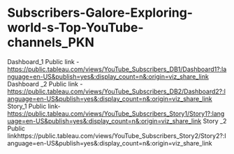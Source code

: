 # Subscribers-Galore-Exploring-world-s-Top-YouTube-channels_PKN


Dashboard_1 Public link -https://public.tableau.com/views/YouTube_Subscribers_DB1/Dashboard1?:language=en-US&publish=yes&:display_count=n&:origin=viz_share_link
Dashboard _2 Public link -https://public.tableau.com/views/YouTube_Subscribers_DB2/Dashboard2?:language=en-US&publish=yes&:display_count=n&:origin=viz_share_link
Story_1 Public link-https://public.tableau.com/views/YouTube_Subscribers_Story1/Story1?:language=en-US&publish=yes&:display_count=n&:origin=viz_share_link
Story _2 Public linkhttps://public.tableau.com/views/YouTube_Subscribers_Story2/Story2?:language=en-US&publish=yes&:display_count=n&:origin=viz_share_link
